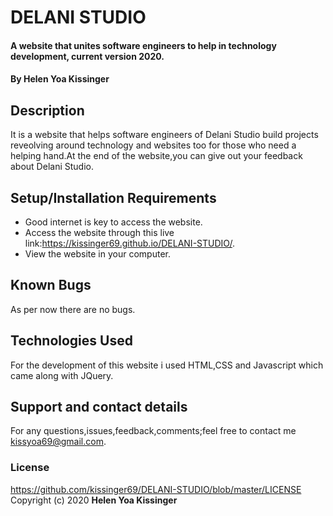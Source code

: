 
# DELANI STUDIO
#### A website that unites software engineers to help in technology development, current version 2020.
#### By **Helen Yoa Kissinger**
## Description
It is a website that helps software engineers of Delani Studio build projects reveolving around technology and websites too for those who need a helping hand.At the end of the website,you can give out your feedback about Delani Studio. 
## Setup/Installation Requirements
* Good internet is key to access the website.
* Access the website through this live link:https://kissinger69.github.io/DELANI-STUDIO/. 
* View the website in your computer.
## Known Bugs
As per now there are no bugs.
## Technologies Used
For the development of this website i used HTML,CSS and Javascript which came along with JQuery.
## Support and contact details
For any questions,issues,feedback,comments;feel free to contact me kissyoa69@gmail.com.
### License
https://github.com/kissinger69/DELANI-STUDIO/blob/master/LICENSE
Copyright (c) 2020 **Helen Yoa Kissinger**
